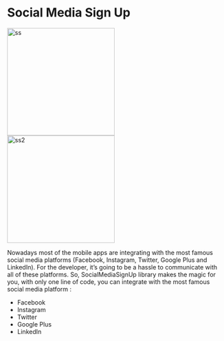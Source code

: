 # Social Media Sign Up

<img src="https://github.com/byomkeshbaksie/Social-Media_Signup/blob/master/screenshots/snapshot.jpg" alt="ss" width="250"> <br>
<img src="https://github.com/byomkeshbaksie/Social-Media_Signup/blob/master/screenshots/snapshot1.jpg" alt="ss2" width="250">

Nowadays most of the mobile apps are integrating with the most famous social media platforms (Facebook, Instagram, Twitter, Google Plus and LinkedIn). For the developer, it’s going to be a hassle to communicate with all of these platforms.
So, SocialMediaSignUp library makes the magic for you, with only one line of code, you can integrate with the most famous social media platform :
- Facebook
- Instagram
- Twitter
- Google Plus
- LinkedIn

